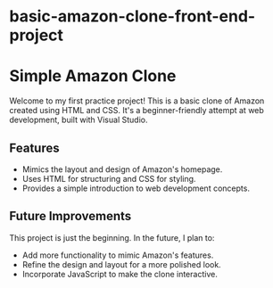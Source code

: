 # basic-amazon-clone-front-end-project

# Simple Amazon Clone

Welcome to my first practice project! This is a basic clone of Amazon created using HTML and CSS. It's a beginner-friendly attempt at web development, built with Visual Studio.

## Features

- Mimics the layout and design of Amazon's homepage.
- Uses HTML for structuring and CSS for styling.
- Provides a simple introduction to web development concepts.

## Future Improvements

This project is just the beginning. In the future, I plan to:

- Add more functionality to mimic Amazon's features.
- Refine the design and layout for a more polished look.
- Incorporate JavaScript to make the clone interactive.
